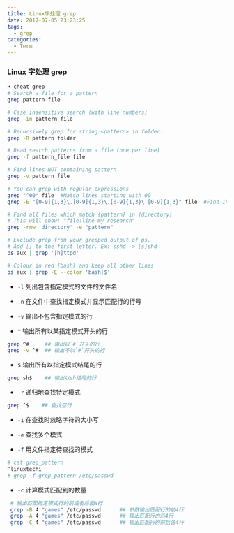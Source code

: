 ```yaml
---
title: Linux字处理 grep
date: 2017-07-05 23:23:25
tags:
  - grep
categories:
  - Term
---
```


### Linux 字处理 grep

```bash
➜ cheat grep
# Search a file for a pattern
grep pattern file

# Case insensitive search (with line numbers)
grep -in pattern file

# Recursively grep for string <pattern> in folder:
grep -R pattern folder

# Read search patterns from a file (one per line)
grep -f pattern_file file

# Find lines NOT containing pattern
grep -v pattern file

# You can grep with regular expressions
grep "^00" file  #Match lines starting with 00
grep -E "[0-9]{1,3}\.[0-9]{1,3}\.[0-9]{1,3}\.[0-9]{1,3}" file  #Find IP add

# Find all files which match {pattern} in {directory}
# This will show: "file:line my research"
grep -rnw 'directory' -e "pattern"

# Exclude grep from your grepped output of ps.
# Add [] to the first letter. Ex: sshd -> [s]shd
ps aux | grep '[h]ttpd'

# Colour in red {bash} and keep all other lines
ps aux | grep -E --color 'bash|$'
```

- `-l` 列出包含指定模式的文件的文件名

* `-n` 在文件中查找指定模式并显示匹配行的行号

- `-v` 输出不包含指定模式的行

* `^` 输出所有以某指定模式开头的行

```bash
grep ^#     ## 输出以`#`开头的行
grep -v ^#  ## 输出不以`#`开头的行
```

- `$` 输出所有以指定模式结尾的行

```bash
grep sh$    ## 输出以sh结尾的行
```

- `-r` 递归地查找特定模式

```bash
grep ^$    ## 查找空行
```

- `-i` 在查找时忽略字符的大小写

* `-e` 查找多个模式

- `-f` 用文件指定待查找的模式

```bash
# cat grep_pattern
^linuxtechi
# grep -f grep_pattern /etc/passwd
```

- `-c` 计算模式匹配到的数量

```bash
 # 输出匹配指定模式行的前或者后面N行
 grep -B 4 "games" /etc/passwd      ## 参数输出匹配行的前4行
 grep -A 4 "games" /etc/passwd      ## 输出匹配行的后4行
 grep -C 4 "games" /etc/passwd      ## 输出匹配行的前后各4行
```
